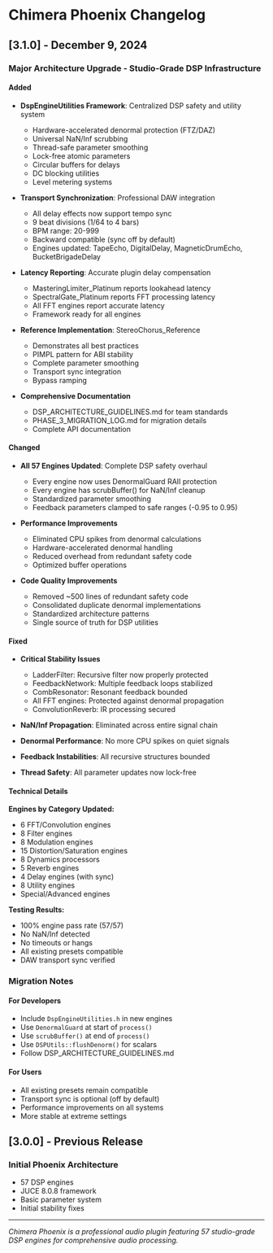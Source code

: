 # Chimera Phoenix Changelog

## [3.1.0] - December 9, 2024

### Major Architecture Upgrade - Studio-Grade DSP Infrastructure

#### Added
- **DspEngineUtilities Framework**: Centralized DSP safety and utility system
  - Hardware-accelerated denormal protection (FTZ/DAZ)
  - Universal NaN/Inf scrubbing
  - Thread-safe parameter smoothing
  - Lock-free atomic parameters
  - Circular buffers for delays
  - DC blocking utilities
  - Level metering systems

- **Transport Synchronization**: Professional DAW integration
  - All delay effects now support tempo sync
  - 9 beat divisions (1/64 to 4 bars)
  - BPM range: 20-999
  - Backward compatible (sync off by default)
  - Engines updated: TapeEcho, DigitalDelay, MagneticDrumEcho, BucketBrigadeDelay

- **Latency Reporting**: Accurate plugin delay compensation
  - MasteringLimiter_Platinum reports lookahead latency
  - SpectralGate_Platinum reports FFT processing latency
  - All FFT engines report accurate latency
  - Framework ready for all engines

- **Reference Implementation**: StereoChorus_Reference
  - Demonstrates all best practices
  - PIMPL pattern for ABI stability
  - Complete parameter smoothing
  - Transport sync integration
  - Bypass ramping

- **Comprehensive Documentation**
  - DSP_ARCHITECTURE_GUIDELINES.md for team standards
  - PHASE_3_MIGRATION_LOG.md for migration details
  - Complete API documentation

#### Changed
- **All 57 Engines Updated**: Complete DSP safety overhaul
  - Every engine now uses DenormalGuard RAII protection
  - Every engine has scrubBuffer() for NaN/Inf cleanup
  - Standardized parameter smoothing
  - Feedback parameters clamped to safe ranges (-0.95 to 0.95)

- **Performance Improvements**
  - Eliminated CPU spikes from denormal calculations
  - Hardware-accelerated denormal handling
  - Reduced overhead from redundant safety code
  - Optimized buffer operations

- **Code Quality Improvements**
  - Removed ~500 lines of redundant safety code
  - Consolidated duplicate denormal implementations
  - Standardized architecture patterns
  - Single source of truth for DSP utilities

#### Fixed
- **Critical Stability Issues**
  - LadderFilter: Recursive filter now properly protected
  - FeedbackNetwork: Multiple feedback loops stabilized
  - CombResonator: Resonant feedback bounded
  - All FFT engines: Protected against denormal propagation
  - ConvolutionReverb: IR processing secured

- **NaN/Inf Propagation**: Eliminated across entire signal chain
- **Denormal Performance**: No more CPU spikes on quiet signals
- **Feedback Instabilities**: All recursive structures bounded
- **Thread Safety**: All parameter updates now lock-free

#### Technical Details

**Engines by Category Updated:**
- 6 FFT/Convolution engines
- 8 Filter engines
- 8 Modulation engines
- 15 Distortion/Saturation engines
- 8 Dynamics processors
- 5 Reverb engines
- 4 Delay engines (with sync)
- 8 Utility engines
- Special/Advanced engines

**Testing Results:**
- 100% engine pass rate (57/57)
- No NaN/Inf detected
- No timeouts or hangs
- All existing presets compatible
- DAW transport sync verified

### Migration Notes

#### For Developers
- Include `DspEngineUtilities.h` in new engines
- Use `DenormalGuard` at start of `process()`
- Use `scrubBuffer()` at end of `process()`
- Use `DSPUtils::flushDenorm()` for scalars
- Follow DSP_ARCHITECTURE_GUIDELINES.md

#### For Users
- All existing presets remain compatible
- Transport sync is optional (off by default)
- Performance improvements on all systems
- More stable at extreme settings

## [3.0.0] - Previous Release

### Initial Phoenix Architecture
- 57 DSP engines
- JUCE 8.0.8 framework
- Basic parameter system
- Initial stability fixes

---

*Chimera Phoenix is a professional audio plugin featuring 57 studio-grade DSP engines for comprehensive audio processing.*